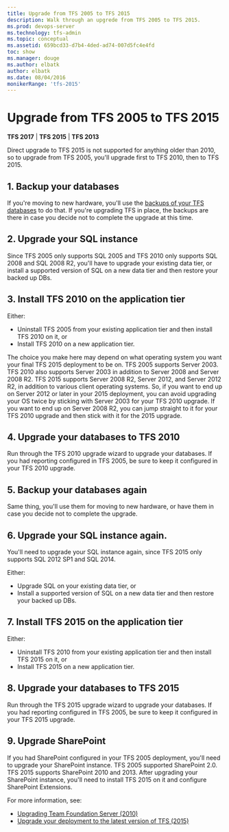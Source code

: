 ```yaml
---
title: Upgrade from TFS 2005 to TFS 2015
description: Walk through an upgrede from TFS 2005 to TFS 2015.
ms.prod: devops-server
ms.technology: tfs-admin
ms.topic: conceptual
ms.assetid: 659bcd33-d7b4-4ded-ad74-007d5fc4e4fd
toc: show
ms.manager: douge
ms.author: elbatk
author: elbatk
ms.date: 08/04/2016
monikerRange: 'tfs-2015'
---
```




# Upgrade from TFS 2005 to TFS 2015

**TFS 2017** | **TFS 2015** | **TFS 2013**

Direct upgrade to TFS 2015 is not supported for anything older than 2010,
so to upgrade from TFS 2005,
you'll upgrade first to TFS 2010,
then to TFS 2015.

## 1. Backup your databases

If you're moving to new hardware,
you'll use the [backups of your TFS databases](../admin/backup/back-up-restore-tfs.md) to do that.
If you're upgrading TFS in place, the backups are there in case you decide not to complete the upgrade at this time.

## 2. Upgrade your SQL instance

Since TFS 2005 only supports SQL 2005 and TFS 2010 only supports SQL 2008 and SQL 2008 R2,
you'll have to upgrade your existing data tier,
or install a supported version of SQL on a new data tier and then restore your backed up DBs.
 
## 3. Install TFS 2010 on the application tier

Either:

- Uninstall TFS 2005 from your existing application tier and then install TFS 2010 on it, or
- Install TFS 2010 on a new application tier. 

The choice you make here may depend on what operating system you want your final TFS 2015 deployment to be on.
TFS 2005 supports Server 2003.
TFS 2010 also supports Server 2003 in addition to Server 2008 and Server 2008 R2.
TFS 2015 supports Server 2008 R2, Server 2012, and Server 2012 R2, in addition to various client operating systems.
So, if you want to end up on Server 2012 or later in your 2015 deployment,
you can avoid upgrading your OS twice by sticking with Server 2003 for your TFS 2010 upgrade.
If you want to end up on Server 2008 R2,
you can jump straight to it for your TFS 2010 upgrade and then stick with it for the 2015 upgrade.

## 4. Upgrade your databases to TFS 2010

Run through the TFS 2010 upgrade wizard to upgrade your databases.
If you had reporting configured in TFS 2005,
be sure to keep it configured in your TFS 2010 upgrade.

## 5. Backup your databases again

Same thing, you'll use them for moving to new hardware, or have them in case you decide not to complete the upgrade.

## 6. Upgrade your SQL instance again.

You'll need to upgrade your SQL instance again,
since TFS 2015 only supports SQL 2012 SP1 and SQL 2014.

Either:

- Upgrade SQL on your existing data tier, or
- Install a supported version of SQL on a new data tier and then restore your backed up DBs.

## 7. Install TFS 2015 on the application tier

Either:

- Uninstall TFS 2010 from your existing application tier and then install TFS 2015 on it, or
- Install TFS 2015 on a new application tier.

## 8. Upgrade your databases to TFS 2015

Run through the TFS 2015 upgrade wizard to upgrade your databases.
If you had reporting configured in TFS 2005,
be sure to keep it configured in your TFS 2015 upgrade. 

## 9. Upgrade SharePoint

If you had SharePoint configured in your TFS 2005 deployment,
you'll need to upgrade your SharePoint instance.
TFS 2005 supported SharePoint 2.0. TFS 2015 supports SharePoint 2010 and 2013.
After upgrading your SharePoint instance,
you'll need to install TFS 2015 on it and configure SharePoint Extensions. 

For more information, see:

- [Upgrading Team Foundation Server (2010)](../requirements.md)
- [Upgrade your deployment to the latest version of TFS (2015)](../../accounts/account-management.md)
